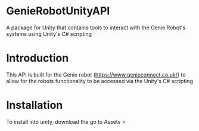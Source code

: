 # GenieRobotUnityAPI
A package for Unity that contains tools to interact with the Genie Robot's systems using Unity's C# scripting
# Introduction
This API is built for the Genie robot (https://www.genieconnect.co.uk/) to allow for the robots functionality to be accessed via the Unity's C# scripting
# Installation
To install into unity, download the  go to Assets > 

